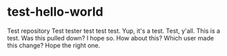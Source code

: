 # test-hello-world
Test repository
Test tester test test test. Yup, it's a test.
Test, y'all.
This is a test.
Was this pulled down? I hope so.
How about this?
Which user made this change? Hope the right one.

